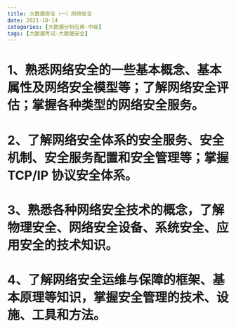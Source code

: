 ```yaml
---
title: 大数据安全（一）网络安全
date: 2021-10-14
categories: [大数据分析应用-中级]
tags: [大数据考试-大数据安全]
---
```



# 1、熟悉网络安全的一些基本概念、基本属性及网络安全模型等；了解网络安全评估；掌握各种类型的网络安全服务。

# 2、了解网络安全体系的安全服务、安全机制、安全服务配置和安全管理等；掌握 TCP/IP 协议安全体系。

# 3、熟悉各种网络安全技术的概念，了解物理安全、网络安全设备、系统安全、应用安全的技术知识。

# 4、了解网络安全运维与保障的框架、基本原理等知识，掌握安全管理的技术、设施、工具和方法。